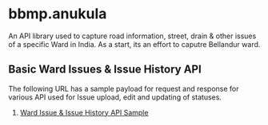 # bbmp.anukula
An API library used to capture road information, street, drain &amp; other issues of a specific Ward in India. As a start, its an effort to caputre Bellandur ward.

## Basic Ward Issues & Issue History API
The following URL has a sample payload for request and response for various API used for Issue upload, edit and updating of statuses.

1. [Ward Issue & Issue History API Sample](https://documenter.getpostman.com/view/1662159/S11RLvpd)
